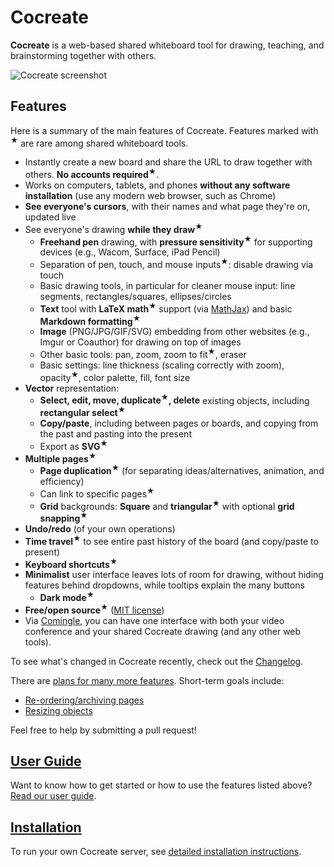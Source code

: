 # Cocreate

**Cocreate** is a web-based shared whiteboard tool for drawing, teaching, and
brainstorming together with others.

![Cocreate screenshot](http://erikdemaine.org/software/cocreate_large.png)

## Features

Here is a summary of the main features of Cocreate.
Features marked with <sup>★</sup> are rare among shared whiteboard tools.

* Instantly create a new board and share the URL to draw together with others.
  **No accounts required**<sup>★</sup>.
* Works on computers, tablets, and phones **without any software installation**
  (use any modern web browser, such as Chrome)
* **See everyone's cursors**, with their names and what page they're on,
  updated live
* See everyone's drawing **while they draw**<sup>★</sup>
  * **Freehand pen** drawing, with **pressure sensitivity**<sup>★</sup>
    for supporting devices (e.g., Wacom, Surface, iPad Pencil)
  * Separation of pen, touch, and mouse inputs<sup>★</sup>: disable drawing via touch
  * Basic drawing tools, in particular for cleaner mouse input:
    line segments, rectangles/squares, ellipses/circles
  * **Text** tool with **LaTeX math**<sup>★</sup> support
    (via [MathJax](https://www.mathjax.org/))
    and basic **Markdown formatting**<sup>★</sup>
  * **Image** (PNG/JPG/GIF/SVG) embedding from other websites
    (e.g., Imgur or Coauthor) for drawing on top of images
  * Other basic tools: pan, zoom, zoom to fit<sup>★</sup>, eraser
  * Basic settings: line thickness (scaling correctly with zoom),
    opacity<sup>★</sup>, color palette, fill, font size
* **Vector** representation:
  * **Select, edit, move, duplicate<sup>★</sup>, delete** existing objects,
    including **rectangular select**<sup>★</sup>
  * **Copy/paste**, including between pages or boards, and copying from the
    past and pasting into the present
  * Export as **SVG**<sup>★</sup>
* **Multiple pages**<sup>★</sup>
  * **Page duplication**<sup>★</sup> (for separating ideas/alternatives,
    animation, and efficiency)
  * Can link to specific pages<sup>★</sup>
  * **Grid** backgrounds: **Square** and **triangular**<sup>★</sup>
    with optional **grid snapping**<sup>★</sup>
* **Undo/redo** (of your own operations)
* **Time travel**<sup>★</sup> to see entire past history of the board
  (and copy/paste to present)
* **Keyboard shortcuts**<sup>★</sup>
* **Minimalist** user interface leaves lots of room for drawing,
  without hiding features behind dropdowns,
  while tooltips explain the many buttons
  * **Dark mode**<sup>★</sup>
* **Free/open source**<sup>★</sup> ([MIT license](LICENSE))
* Via [Comingle](https://github.com/edemaine/comingle),
  you can have one interface with both your video conference and
  your shared Cocreate drawing (and any other web tools).

To see what's changed in Cocreate recently, check out the
[Changelog](CHANGELOG.md).

There are
[plans for many more features](https://github.com/edemaine/cocreate/issues).
Short-term goals include:

* [Re-ordering/archiving pages](https://github.com/edemaine/cocreate/issues/137)
* [Resizing objects](https://github.com/edemaine/cocreate/issues/17)

Feel free to help by submitting a pull request!

## [User Guide](doc/README.md)

Want to know how to get started or how to use the features listed above?
[Read our user guide](doc/README.md).

## [Installation](INSTALL.md)

To run your own Cocreate server, see
[detailed installation instructions](INSTALL.md).
